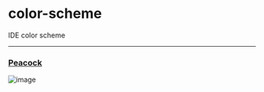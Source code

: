 # color-scheme
IDE color scheme

---

### [Peacock](https://github.com/x1ah/color-scheme/raw/master/schemes/Peacock.jar)
![image](https://user-images.githubusercontent.com/14919255/37635119-c4fd82e8-2c34-11e8-83f1-72d81afca9b8.png)
